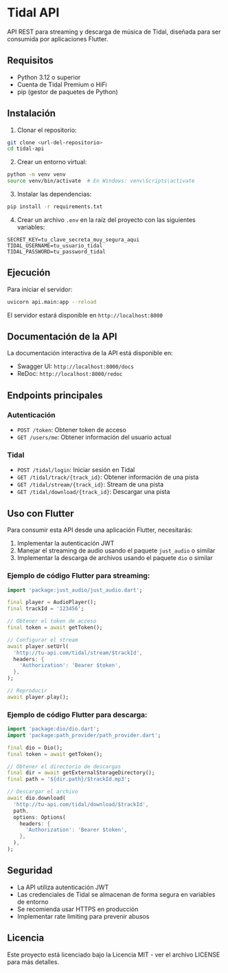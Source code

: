 # Tidal API

API REST para streaming y descarga de música de Tidal, diseñada para ser consumida por aplicaciones Flutter.

## Requisitos

- Python 3.12 o superior
- Cuenta de Tidal Premium o HiFi
- pip (gestor de paquetes de Python)

## Instalación

1. Clonar el repositorio:
```bash
git clone <url-del-repositorio>
cd tidal-api
```

2. Crear un entorno virtual:
```bash
python -m venv venv
source venv/bin/activate  # En Windows: venv\Scripts\activate
```

3. Instalar las dependencias:
```bash
pip install -r requirements.txt
```

4. Crear un archivo `.env` en la raíz del proyecto con las siguientes variables:
```
SECRET_KEY=tu_clave_secreta_muy_segura_aqui
TIDAL_USERNAME=tu_usuario_tidal
TIDAL_PASSWORD=tu_password_tidal
```

## Ejecución

Para iniciar el servidor:
```bash
uvicorn api.main:app --reload
```

El servidor estará disponible en `http://localhost:8000`

## Documentación de la API

La documentación interactiva de la API está disponible en:
- Swagger UI: `http://localhost:8000/docs`
- ReDoc: `http://localhost:8000/redoc`

## Endpoints principales

### Autenticación
- `POST /token`: Obtener token de acceso
- `GET /users/me`: Obtener información del usuario actual

### Tidal
- `POST /tidal/login`: Iniciar sesión en Tidal
- `GET /tidal/track/{track_id}`: Obtener información de una pista
- `GET /tidal/stream/{track_id}`: Stream de una pista
- `GET /tidal/download/{track_id}`: Descargar una pista

## Uso con Flutter

Para consumir esta API desde una aplicación Flutter, necesitarás:

1. Implementar la autenticación JWT
2. Manejar el streaming de audio usando el paquete `just_audio` o similar
3. Implementar la descarga de archivos usando el paquete `dio` o similar

### Ejemplo de código Flutter para streaming:

```dart
import 'package:just_audio/just_audio.dart';

final player = AudioPlayer();
final trackId = '123456';

// Obtener el token de acceso
final token = await getToken();

// Configurar el stream
await player.setUrl(
  'http://tu-api.com/tidal/stream/$trackId',
  headers: {
    'Authorization': 'Bearer $token',
  },
);

// Reproducir
await player.play();
```

### Ejemplo de código Flutter para descarga:

```dart
import 'package:dio/dio.dart';
import 'package:path_provider/path_provider.dart';

final dio = Dio();
final token = await getToken();

// Obtener el directorio de descargas
final dir = await getExternalStorageDirectory();
final path = '${dir.path}/$trackId.mp3';

// Descargar el archivo
await dio.download(
  'http://tu-api.com/tidal/download/$trackId',
  path,
  options: Options(
    headers: {
      'Authorization': 'Bearer $token',
    },
  ),
);
```

## Seguridad

- La API utiliza autenticación JWT
- Las credenciales de Tidal se almacenan de forma segura en variables de entorno
- Se recomienda usar HTTPS en producción
- Implementar rate limiting para prevenir abusos

## Licencia

Este proyecto está licenciado bajo la Licencia MIT - ver el archivo LICENSE para más detalles. 